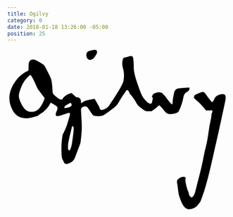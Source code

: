 ```yaml
---
title: Ogilvy
category: 0
date: 2018-01-18 13:26:00 -05:00
position: 25
---
```


<svg version="1.1"  xmlns="http://www.w3.org/2000/svg" xmlns:xlink="http://www.w3.org/1999/xlink" x="0px" y="0px"
	 viewBox="0 0 234.3 170" style="enable-background:new 0 0 234.3 170;" xml:space="preserve">
<g>
<path d="M192.4,40.1c0.2,1.7-0.3,2.8-1.3,3.7c-0.6,0.5-1.2,0.9-1.8,1.2c-1.9,1.1-2.7,2.8-3.2,5c-1.1,5.1-2.4,10.1-4.9,14.8
		c-0.7,1.2-1.6,1.8-3,2.3c-1.9,0.7-3.7,0.9-5.6,1c-2.7,0.2-4.7-0.9-6.3-2.9c-0.9-1.1-1.8-2.2-2.7-3.3c-0.6-0.8-1.3-1.5-2-2.2
		c-1.2-1.1-1.3-0.9-2.5,0.1c-2,1.8-4.2,3.5-6.4,5.1c-0.2,0.2-0.6,0.2-0.9,0.2c-0.7,0-1.5-0.1-2.2,0c-2.4,0.3-4.5-0.4-6.3-1.9
		c-1.1-0.8-2.2-1.6-3.3-2.4c-1.5-1.2-2.7-2.5-3.7-4.4c-1.8-3.5-4.1-6.8-6.9-9.7c-0.3-0.3-0.4-0.7-0.5-1.1c-0.4-1.7-1.7-3-2.8-3
		c-0.5,0.7-0.9,1.3-1.3,1.8c-2.4,3.6-4.9,7.1-7,10.9c-1.5,2.7-3.5,4.9-5.9,6.7c-3.3,2.4-6.5,5-10,7.2c-1.3,0.8-3.1,0.9-4.8,1.1
		c-1.3,0.1-2.7-0.1-4-0.2c-1.5-0.1-2.8-0.5-3.6-2c-1.3-2.1-2.8-4.1-4.2-6.2c-1.2-1.7-2.2-2.2-4.1-1.8c-2.6,0.5-3.6,1.8-3.4,4.4
		c0.3,6.2,0.9,12.3,0.8,18.5c0,4.8-0.7,9.6-1.2,14.4c-0.1,1-0.5,1.9-0.8,2.9c-1.7,4.5-3.4,9-5.1,13.5c-1.3,3.6-4,5.7-7.6,6.7
		c-2.6,0.7-3.7,0-4.6-2.5c-0.4-1.1-1.2-2-1.5-3.1c-0.4-1.6-0.5-3.2-0.6-4.8c-0.3-6.4-0.1-12.9,1-19.3c0.2-1.4,1-2.5,1.6-3.8
		c1.2-2.4,2.2-4.8,3.1-7.3c1.1-3.4,2.1-6.9,3.1-10.4c0.1-0.3,0.1-0.5,0.1-0.8c0.1-1.6-0.3-1.9-1.8-1.5c-2.7,0.8-5.3,1.8-8,2.6
		c-1.1,0.3-2.3,0.5-3.5,0.6c-1.3,0.1-1.8-0.5-1.7-1.8c0.1-1.1,0.4-2.3,0.9-3.3c1.6-3.8,1.4-4.7-2.1-6.8c-1.3-0.8-2.7-1.5-4.2-2.3
		c-2,4.3-4.9,7.4-8.3,10.3c-0.9,0.7-1.9,1.2-2.9,1.8c-0.2,0.1-0.3,0.2-0.5,0.3c-0.9,0.6-1.6,1.5-2.6,1.8c-3.4,0.9-6.9,2.1-10.3,2.3
		c-7,0.4-12.5-2.4-15.8-8.9c-5.3-10.2-3.8-19.8,2.4-29c3.5-5.2,8-9.4,13.8-12c0.4-0.2,0.8-1,0.8-1.5c0.1-1.2,0-2.5,0.1-3.7
		c0-0.8,0.1-1.5,0.1-2.3c0.4-4.2,4.1-5.4,7.1-4.1c3,1.3,5.7,3.1,8.4,4.8c0.8,0.5,1.4,1.5,1.9,2.4c2.1,4,4.3,8,6,12.1
		c0.9,2.3,1.1,4.9,1.4,7.4c0.3,2.6,0.3,5.3,0.6,8c0,0.5,0.4,1.1,0.8,1.5c1.2,1.2,2.6,2.3,3.9,3.5c1.1,1,2.4,1.8,4,2
		c0.9,0.1,1.6,0.1,2-1c0.2-0.6,0.8-1.2,1.3-1.7c1.8-1.7,3.9-3.1,6.4-3.8c1.2-0.3,2.2-0.2,2.9,1c0.3,0.4,0.8,0.7,1.2,1
		c0.3,0.2,0.7,0.3,0.8,0.6c0.5,1.2,1.5,1.4,2.6,1.5c2.5,0.3,3.8,1.6,3.9,4.1c0,0.6,0.1,1.3,0.2,2.3c1.1-0.7,2-1.3,2.8-1.8
		c0.7-0.4,1.5-0.9,2.3-1.1c2.8-0.6,5.6-1.2,8.5-1.7c0.3-0.1,0.9,0.2,1.1,0.5c1.5,2.5,2.9,5.1,4.3,7.6c0.2,0.3,0.3,0.7,0.3,1.1
		c0.5,2.1,1.6,2.9,3.7,2.3c2.9-0.9,5.3-2.5,6.9-5c3-4.4,5.9-8.9,8.7-13.4c1.3-2.1,2.6-4.2,3.7-6.4c1-1.9,2.1-3.9,2.5-5.9
		c0.9-4.7,0.6-9.5-0.8-14.1c-0.8-2.7-0.6-5.2-0.1-7.8c0.3-1.7,1.2-2.8,3.2-2.9c0.9,0,1.7-0.5,2.6-0.7c0.8-0.2,1.6-0.5,2.5-0.5
		c1.7-0.2,2.6,0.4,2.8,2.1c0.4,2.5,0.5,5,0.6,7.5c0.1,2-0.1,4.1,0.3,6.1c0.6,3.4,1.4,6.8,2.5,10c1.4,4.5,3.1,9,4.8,13.4
		c1.4,3.7,3.7,6.7,6.6,9.4c0.7,0.6,1.6,1.1,2.4,1.5c1.1,0.5,2.2,0.2,2.6-1c0.5-1.5,0.7-3.2,1-4.8c0-0.1,0-0.3-0.1-0.3
		c-0.7-0.4-1-1-0.7-1.7c0.4-0.9,0.9-1.9,1.7-2.4c2.2-1.4,4.6-2,7.3-1.4c1.2,0.3,2.2,0.6,2.7,1.9c0.2,0.4,0.8,0.6,1.2,1
		c1,1.2,1.9,2.4,2.8,3.6c1.3,1.6,2.5,3.2,3.8,4.8c0.4,0.5,1.2,0.8,2,1.3c0.2-2.1,0.2-3.9,0.5-5.7c0.4-2.5,0.8-4.9,1.5-7.4
		c0.5-2.1,2.1-3.5,4.2-3.8C184.7,40.5,188.5,40.3,192.4,40.1z M25.3,65.7c3.8,0.1,6.6-1.3,8.8-4.1c2.1-2.8,3.7-5.8,4.9-9.1
		c0.3-0.9,0.3-1.6-0.4-2.4c-0.8-0.9-1.5-1.9-2.2-2.8c-1.7-2.4-3.8-4.6-5.1-7.3c-1.9-4.2-3.5-8.6-6.2-12.5c-0.4-0.5-0.8-0.9-1.4-0.4
		c-1.1,0.9-2.1,1.8-3.1,2.9c-4.2,4.5-6.5,10-8.1,15.9c-0.4,1.7-0.6,3.3-0.2,5c1,3.9,2.7,7.5,5.1,10.7C19.4,64.3,22.1,65.8,25.3,65.7
		z M65.7,106.6c0.6-1.1,1.2-2,1.5-3c0.5-1.8,0.9-3.7,1.2-5.5c0.6-4.2,1.1-8.5,1.6-12.7c0.1-1,0.1-2,0-3c-0.1-0.8-0.5-1.5-1.6-1.6
		c-1.3,5.6-2.8,11.2-3.9,16.8c-0.5,2.2-0.4,4.5-0.5,6.8C64,105.4,64.4,106.4,65.7,106.6z M66.8,56.3c-0.2,0-0.4,0.1-0.5,0.1
		c-1.6,0.9-3.2,1.7-4.7,2.6c-1,0.6-1.5,1.5-1.4,2.7c1.6,0.1,4.3-0.5,6-1.3C68.3,59.3,68.5,58.2,66.8,56.3z"/>
<path d="M215.9,63.9c-0.5,0.2-0.9,0.4-1.3,0.4c-1.4,0-2.8,0-4.2,0c-0.3,0-0.7-0.2-0.9-0.5c-3.3-4.3-7-8.2-11.3-11.6
		c-1.5-1.1-1.3-3.7,0.4-4.5c2.2-1.1,4.5-2,6.8-2.8c1.4-0.5,2.6,0,3.5,1.2c1.8,2.5,3.6,4.9,5.4,7.3c0.5,0.7,1.2,1.4,1.9,2.2
		c0.9-0.6,1.6-1.4,2.1-2.6c0.5-1.1,1-2.4,1.9-3.2c2-1.8,4.5-2.7,7.2-2.7c2.3,0,3,0.7,3.2,3.2c0.1,1.7-0.3,3.4-0.6,5.1
		c-2.9,13.4-5.7,26.8-8.8,40.2c-4.2,17.9-7.7,36-13.2,53.6c-1.2,3.8-2.6,7.5-4,11.2c-0.4,1-1.3,1.7-2,2.6c-0.1,0.1-0.1,0.2-0.2,0.3
		c-2,3.4-7.5,5.9-11.3,5.1c-1.7-0.4-3-1.6-4-2.9c-2.1-2.6-3.1-5.8-4.3-8.9c-1.9-4.9-1.8-10.2-2.8-15.3c-0.4-1.8-0.4-3.3,1-4.5
		c1.7-1.6,3.8-2.6,6.2-2.5c1.6,0.1,2,0.9,1.6,2.5c-0.2,0.8-0.2,1.7,0,2.5c0.7,4,1.6,7.9,3.3,11.6c0.1,0.3,0.1,0.6,0.1,0.9
		c0.2,1.9,1.2,3.2,2.7,4.2c0.2,0.1,0.8,0,1.1-0.3c2-1.7,2.7-4.1,3.3-6.5c2.3-8.9,4.6-17.7,6.7-26.7c1.6-6.6,2.5-13.4,4.3-19.9
		c2.1-7.7,2.7-15.6,4.1-23.3c0.4-2.1,0.9-4.1,1.3-6.2c0.3-1.4,0.4-2.9,0.6-4.3c0.1-0.9,0.1-1.6,0.7-2.4
		C217.2,65.6,216.5,64.7,215.9,63.9z"/>
<path d="M83.4,6c0.1-2.3,0.9-3.9,3-4.5c1.7-0.5,3.5-1.1,5.3-1.2c2.7-0.2,3.8,1.7,2.6,4.1c-0.8,1.6-1.8,3.2-3,4.6
		c-0.7,0.8-1.8,1.4-2.8,1.7c-2.4,0.8-4.5-1-5-3.8C83.4,6.6,83.4,6.2,83.4,6z"/>
</g>
</svg>
